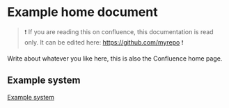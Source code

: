 # Example home document

> ❗ If you are reading this on confluence, this documentation is read only. It can be edited here: https://github.com/myrepo ❗

Write about whatever you like here, this is also the Confluence home page.

## Example system

[Example system](./architecture/example-system/example-system.md)
